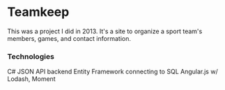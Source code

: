 # Teamkeep

This was a project I did in 2013. It's a site to organize a sport team's members, games, and contact information.

### Technologies

C# JSON API backend
Entity Framework connecting to SQL
Angular.js w/ Lodash, Moment 
